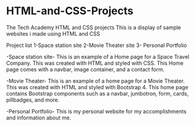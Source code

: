 # HTML-and-CSS-Projects
The Tech Academy HTML and CSS projects
This is a display of sample websites i made using HTML and CSS

Project list
1-Space station site
2-Movie Theater site
3- Personal Portfolio

-Space station site-
This is an example of a Home page for a Space Travel Company. This was created with HTML and styled with CSS. This Home page comes with a navbar, image container, and a contact form.

-Movie Theater-
This is an example of a home page for a Movie Theater. This was created with HTML and styled with Bootstrap 4. This home page contains Bootstrap components such as a navbar, jumbotron, form, cards, pillbadges, and more.   

-Personal Portfolio- 
This is my personal website for my accomplishments and information about me.
